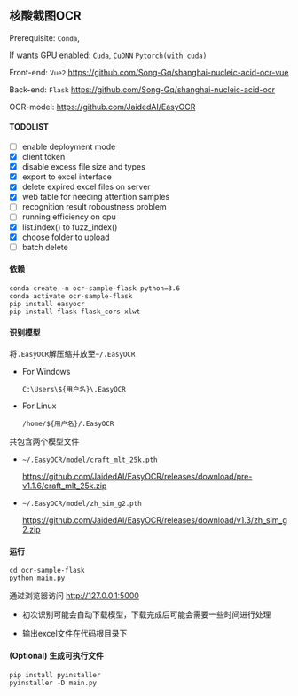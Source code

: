 ## 核酸截图OCR

Prerequisite: `Conda`, 

If wants GPU enabled: `Cuda`, `CuDNN` `Pytorch(with cuda)`

Front-end: `Vue2` https://github.com/Song-Gq/shanghai-nucleic-acid-ocr-vue

Back-end: `Flask` https://github.com/Song-Gq/shanghai-nucleic-acid-ocr

OCR-model: https://github.com/JaidedAI/EasyOCR

#### TODOLIST

- [ ] enable deployment mode
- [x] client token
- [x] disable excess file size and types
- [x] export to excel interface
- [x] delete expired excel files on server
- [x] web table for needing attention samples
- [ ] recognition result roboustness problem
- [ ] running efficiency on cpu
- [x] list.index() to fuzz_index()
- [x] choose folder to upload
- [ ] batch delete

#### 依赖

```shell
conda create -n ocr-sample-flask python=3.6
conda activate ocr-sample-flask
pip install easyocr
pip install flask flask_cors xlwt
```

#### 识别模型

将`.EasyOCR`解压缩并放至`~/.EasyOCR`

- For Windows

  `C:\Users\${用户名}\.EasyOCR`

- For Linux

  `/home/${用户名}/.EasyOCR`

共包含两个模型文件

- `~/.EasyOCR/model/craft_mlt_25k.pth`

  https://github.com/JaidedAI/EasyOCR/releases/download/pre-v1.1.6/craft_mlt_25k.zip

- `~/.EasyOCR/model/zh_sim_g2.pth`

  https://github.com/JaidedAI/EasyOCR/releases/download/v1.3/zh_sim_g2.zip

#### 运行

```
cd ocr-sample-flask
python main.py
```

通过浏览器访问 http://127.0.0.1:5000

- 初次识别可能会自动下载模型，下载完成后可能会需要一些时间进行处理

- 输出excel文件在代码根目录下

#### (Optional) 生成可执行文件

```
pip install pyinstaller
pyinstaller -D main.py
```

